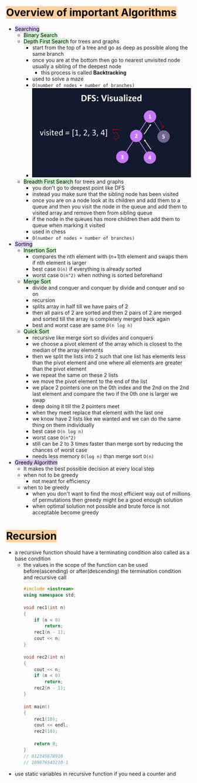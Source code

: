 # <mark style="background: #FFB86CA6;">Overview of important Algorithms</mark>
- <mark style="background: #D2B3FFA6;">Searching</mark>
	- <mark style="background: #BBFABBA6;">Binary Search</mark>
	- <mark style="background: #BBFABBA6;">Depth First Search</mark> for trees and graphs
		- start from the top of a tree and go as deep as possible along the same branch
		- once you are at the bottom then go to nearest unvisited node usually a sibling of the deepest node
			- this process is called **Backtracking**
		- used to solve a maze
		- `O(number of nodes + number of branches)`
		- ![dfs visualized](https://raw.githubusercontent.com/JayaswalPrateek/MyCSnotesForME/main/Attachments/Screenshot%20from%202023-01-21%2010-27-06.png)
	- <mark style="background: #BBFABBA6;">Breadth First Search</mark> for trees and graphs
		- you don't go to deepest point like DFS
		- instead you make sure that the sibling node has been visited
		- once you are on a node look at its children and add them to a queue and then you visit the node in the queue and add them to visited array and remove them from sibling queue
		- if the node in the queues has more children then add them to queue when marking it visited
		- used in chess
		- `O(number of nodes + number of branches)`
- <mark style="background: #D2B3FFA6;">Sorting</mark>
	- <mark style="background: #BBFABBA6;">Insertion Sort</mark>
		- compares the nth element with (n+1)th element and swaps them if nth element is larger
		- best case `O(n)` if everything is already sorted
		- worst case `O(n^2)` when nothing is sorted beforehand
	- <mark style="background: #BBFABBA6;">Merge Sort</mark>
		- divide and conquer and conquer by divide and conquer and so on
		- recursion
		- splits array in half till we have pairs of 2
		- then all pairs of 2 are sorted and then 2 pairs of 2 are merged and sorted till the array is completely merged back again
		- best and worst case are same `O(n log n)`
	- <mark style="background: #BBFABBA6;">Quick Sort</mark>
		- recursive like merge sort so divides and conquers
		- we choose a pivot element of the array which is closest to the median of the array elements
		- then we split the lists into 2 such that one list has elements less than the pivot element and one where all elements are greater than the pivot element
		- we repeat the same on these 2 lists
		- we move the pivot element to the end of the list
		- we place 2 pointers one on the 0th index and the 2nd on the 2nd last element and compare the two if the 0th one is larger we swap
		- deep doing it till the 2 pointers meet
		- when they meet replace that element with the last one
		- we know have 2 lists like we wanted and we can do the same thing on them individually
		- best case `O(n log n)`
		- worst case `O(n^2)`
		- still can be 2 to 3 times faster than merge sort by reducing the chances of worst case
		- needs less memory `O(log n)` than merge sort `O(n)`
- <mark style="background: #D2B3FFA6;">Greedy Algorithm</mark>
	- It makes the best possible decision at every local step
	- when not to be greedy
		- not meant for efficiency
	- when to be greedy
		- when you don't want to find the most efficient way out of millions of permutations then greedy might be a good enough solution
		- when optimal solution not possible and brute force is not acceptable become greedy

# <mark style="background: #FFB86CA6;">Recursion</mark>
- a recursive function should have a terminating condition also called as a base condition
	- the values in the scope of the function can be used before(ascending) or after(descending) the termination condition and recursive call
		```cpp
		#include <iostream>
		using namespace std;
		
		void rec1(int n)
		{
		    if (n < 0)
		        return;
		    rec1(n - 1);
		    cout << n;
		}
		
		void rec2(int n)
		{
		    cout << n;
		    if (n < 0)
		        return;
		    rec2(n - 1);
		}
		
		int main()
		{
		    rec1(10);
		    cout << endl;
		    rec2(10);
		
		    return 0;
		}
		// 012345678910
		// 109876543210-1
		```
- use static variables in recursive function if you need a counter and